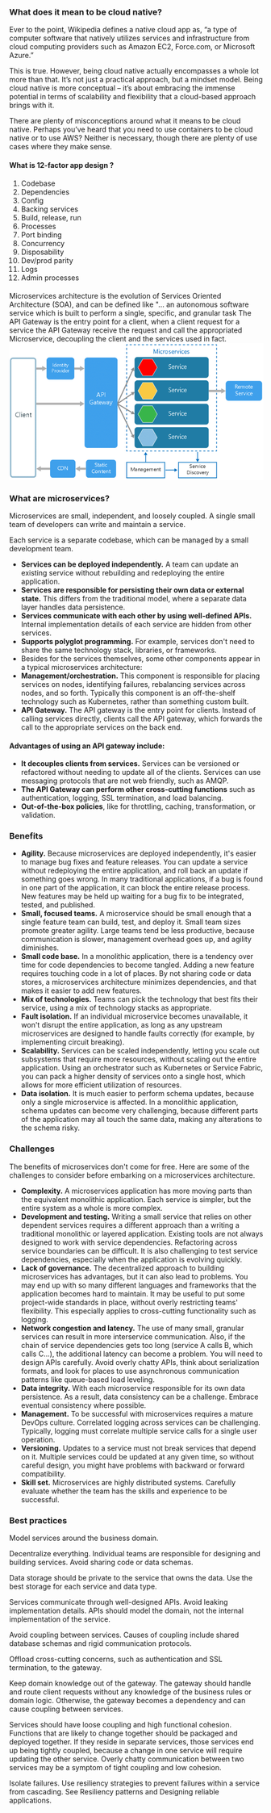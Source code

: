 
### What does it mean to be cloud native?

Ever to the point, Wikipedia defines a native cloud app as, “a type of computer software that natively utilizes services and infrastructure from cloud computing providers such as Amazon EC2, Force.com, or Microsoft Azure.”

This is true. However, being cloud native actually encompasses a whole lot more than that. It’s not just a practical approach, but a mindset model. Being cloud native is more conceptual – it’s about embracing the immense potential in terms of scalability and flexibility that a cloud-based approach brings with it.

There are plenty of misconceptions around what it means to be cloud native. Perhaps you’ve heard that you need to use containers to be cloud native or to use AWS? Neither is necessary, though there are plenty of use cases where they make sense.

#### What is 12-factor app design ?
1. Codebase
2. Dependencies
3. Config
4. Backing services
5. Build, release, run
6. Processes
7. Port binding
8. Concurrency
9. Disposability
10. Dev/prod parity
11. Logs
12. Admin processes

#### 
Microservices architecture is the evolution of Services Oriented Architecture (SOA), and can be defined like "… an autonomous software service which is built to perform a single, specific, and granular task
The API Gateway is the entry point for a client, when a client request for a service the API Gateway receive the request and call the appropriated Microservice, decoupling the client and the services used in fact.
![Micro Service Architecture](../images/Microservices-architecture-Image-taken-from.ppm)

### What are microservices?
Microservices are small, independent, and loosely coupled. A single small team of developers can write and maintain a service.

Each service is a separate codebase, which can be managed by a small development team.

* **Services can be deployed independently.** A team can update an existing service without rebuilding and redeploying the entire application.
* **Services are responsible for persisting their own data or external state.** This differs from the traditional model, where a separate data layer handles data persistence.
* **Services communicate with each other by using well-defined APIs.** Internal implementation details of each service are hidden from other services.
* **Supports polyglot programming.** For example, services don't need to share the same technology stack, libraries, or frameworks.
* Besides for the services themselves, some other components appear in a typical microservices architecture:
* **Management/orchestration.** This component is responsible for placing services on nodes, identifying failures, rebalancing services across nodes, and so forth. Typically this component is an off-the-shelf technology such as Kubernetes, rather than something custom built.
* **API Gateway.** The API gateway is the entry point for clients. Instead of calling services directly, clients call the API gateway, which forwards the call to the appropriate services on the back end.

#### Advantages of using an API gateway include:
* **It decouples clients from services.** Services can be versioned or refactored without needing to update all of the clients.
Services can use messaging protocols that are not web friendly, such as AMQP.
* **The API Gateway can perform other cross-cutting functions** such as authentication, logging, SSL termination, and load balancing.
* **Out-of-the-box policies**, like for throttling, caching, transformation, or validation.

### Benefits
* **Agility.** Because microservices are deployed independently, it's easier to manage bug fixes and feature releases. You can update a service without redeploying the entire application, and roll back an update if something goes wrong. In many traditional applications, if a bug is found in one part of the application, it can block the entire release process. New features may be held up waiting for a bug fix to be integrated, tested, and published.
* **Small, focused teams.** A microservice should be small enough that a single feature team can build, test, and deploy it. Small team sizes promote greater agility. Large teams tend be less productive, because communication is slower, management overhead goes up, and agility diminishes.
* **Small code base.** In a monolithic application, there is a tendency over time for code dependencies to become tangled. Adding a new feature requires touching code in a lot of places. By not sharing code or data stores, a microservices architecture minimizes dependencies, and that makes it easier to add new features.
* **Mix of technologies.** Teams can pick the technology that best fits their service, using a mix of technology stacks as appropriate.
* **Fault isolation.** If an individual microservice becomes unavailable, it won't disrupt the entire application, as long as any upstream microservices are designed to handle faults correctly (for example, by implementing circuit breaking).
* **Scalability.** Services can be scaled independently, letting you scale out subsystems that require more resources, without scaling out the entire application. Using an orchestrator such as Kubernetes or Service Fabric, you can pack a higher density of services onto a single host, which allows for more efficient utilization of resources.
* **Data isolation.** It is much easier to perform schema updates, because only a single microservice is affected. In a monolithic application, schema updates can become very challenging, because different parts of the application may all touch the same data, making any alterations to the schema risky.

### Challenges
The benefits of microservices don't come for free. Here are some of the challenges to consider before embarking on a microservices architecture.

* **Complexity.** A microservices application has more moving parts than the equivalent monolithic application. Each service is simpler, but the entire system as a whole is more complex.
* **Development and testing.** Writing a small service that relies on other dependent services requires a different approach than a writing a traditional monolithic or layered application. Existing tools are not always designed to work with service dependencies. Refactoring across service boundaries can be difficult. It is also challenging to test service dependencies, especially when the application is evolving quickly.
* **Lack of governance.** The decentralized approach to building microservices has advantages, but it can also lead to problems. You may end up with so many different languages and frameworks that the application becomes hard to maintain. It may be useful to put some project-wide standards in place, without overly restricting teams' flexibility. This especially applies to cross-cutting functionality such as logging.
* **Network congestion and latency.** The use of many small, granular services can result in more interservice communication. Also, if the chain of service dependencies gets too long (service A calls B, which calls C...), the additional latency can become a problem. You will need to design APIs carefully. Avoid overly chatty APIs, think about serialization formats, and look for places to use asynchronous communication patterns like queue-based load leveling.
* **Data integrity.** With each microservice responsible for its own data persistence. As a result, data consistency can be a challenge. Embrace eventual consistency where possible.
* **Management.** To be successful with microservices requires a mature DevOps culture. Correlated logging across services can be challenging. Typically, logging must correlate multiple service calls for a single user operation.
* **Versioning.** Updates to a service must not break services that depend on it. Multiple services could be updated at any given time, so without careful design, you might have problems with backward or forward compatibility.
* **Skill set.** Microservices are highly distributed systems. Carefully evaluate whether the team has the skills and experience to be successful.

### Best practices
Model services around the business domain.

Decentralize everything. Individual teams are responsible for designing and building services. Avoid sharing code or data schemas.

Data storage should be private to the service that owns the data. Use the best storage for each service and data type.

Services communicate through well-designed APIs. Avoid leaking implementation details. APIs should model the domain, not the internal implementation of the service.

Avoid coupling between services. Causes of coupling include shared database schemas and rigid communication protocols.

Offload cross-cutting concerns, such as authentication and SSL termination, to the gateway.

Keep domain knowledge out of the gateway. The gateway should handle and route client requests without any knowledge of the business rules or domain logic. Otherwise, the gateway becomes a dependency and can cause coupling between services.

Services should have loose coupling and high functional cohesion. Functions that are likely to change together should be packaged and deployed together. If they reside in separate services, those services end up being tightly coupled, because a change in one service will require updating the other service. Overly chatty communication between two services may be a symptom of tight coupling and low cohesion.

Isolate failures. Use resiliency strategies to prevent failures within a service from cascading. See Resiliency patterns and Designing reliable applications.


